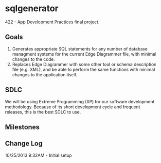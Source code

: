 sqlgenerator
============

422 - App Development Practices final project. 

Goals
----
1) Generates appropriate SQL statements for any number of database managment systems for the current Edge Diagrammer file, with minimal changes to the code.
2) Replaces Edge Diagrammer with some other tool or schema description file (e.g. XML), and be able to perform the same functions with minimal changes to the application itself.

SDLC
----
We will be using Extreme Programming (XP) for our software development methodology. Because of its short development cycle and frequent releases, this is the best SDLC to use.

Milestones
----

Change Log
----
10/25/2013 9:32AM - Initial setup

